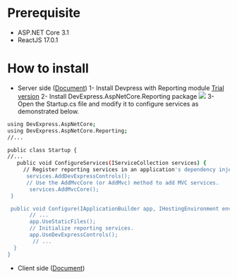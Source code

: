 

# Prerequisite
  - ASP.NET Core 3.1
  - ReactJS 17.0.1
  
# How to install 
- Server side  ([Document](https://docs.devexpress.com/XtraReports/400197/web-reporting/javascript-reporting/server-side-configuration/document-viewer/document-viewer-server-side-configuration-asp-net-core))
1- Install Devpress with Reporting module [Trial version](https://www.devexpress.com/products/try/)
2- Install DevExpress.AspNetCore.Reporting package
![](https://docs.devexpress.com/XtraReports/images/viewer-server-side-install-nuget.png)
3- Open the Startup.cs file and modify it to configure services as demonstrated below.
```sh
using DevExpress.AspNetCore;
using DevExpress.AspNetCore.Reporting;
//...

public class Startup {
//...
   public void ConfigureServices(IServiceCollection services) {
     // Register reporting services in an application's dependency injection container.
      services.AddDevExpressControls();
      // Use the AddMvcCore (or AddMvc) method to add MVC services.
       services.AddMvcCore(); 
 }

 public void Configure(IApplicationBuilder app, IHostingEnvironment env) {
       // ...
       app.UseStaticFiles();
       // Initialize reporting services.
       app.UseDevExpressControls();
        // ...
  }
}
```

- Client side  ([Document](https://docs.devexpress.com/XtraReports/119338/web-reporting/javascript-reporting/react/document-viewer/integration/document-viewer-integration-in-react))

